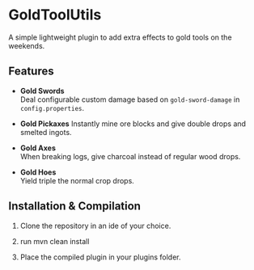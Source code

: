 # GoldToolUtils

A simple lightweight plugin to add extra effects to gold tools on the weekends. 

## Features

- **Gold Swords**  
  Deal configurable custom damage based on `gold-sword-damage` in `config.properties`.

- **Gold Pickaxes**
  Instantly mine ore blocks and give double drops and smelted ingots.

- **Gold Axes**  
  When breaking logs, give charcoal instead of regular wood drops.

- **Gold Hoes**  
  Yield triple the normal crop drops.  

## Installation & Compilation

1. Clone the repository in an ide of your choice.

2. run mvn clean install

3. Place the compiled plugin in your plugins folder.
   
